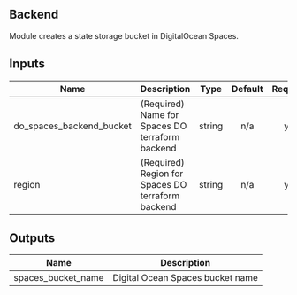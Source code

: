 ## Backend

Module creates a state storage bucket in DigitalOcean Spaces.

<!-- BEGINNING OF PRE-COMMIT-TERRAFORM DOCS HOOK -->
## Inputs

| Name | Description | Type | Default | Required |
|------|-------------|:----:|:-----:|:-----:|
| do\_spaces\_backend\_bucket | (Required) Name for Spaces DO terraform backend | string | n/a | yes |
| region | (Required) Region for Spaces DO terraform backend | string | n/a | yes |

## Outputs

| Name | Description |
|------|-------------|
| spaces\_bucket\_name | Digital Ocean Spaces bucket name |

<!-- END OF PRE-COMMIT-TERRAFORM DOCS HOOK -->
